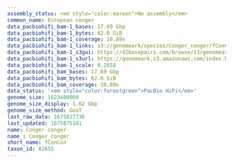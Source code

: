 ```yaml
---
assembly_status: <em style="color:maroon">No assembly</em>
common_name: European conger
data_pacbiohifi_bam-1_bases: 17.69 Gbp
data_pacbiohifi_bam-1_bytes: 62.0 GiB
data_pacbiohifi_bam-1_coverage: 10.89x
data_pacbiohifi_bam-1_links: s3://genomeark/species/Conger_conger/fConCon1/genomic_data/pacbio_hifi/<br>
data_pacbiohifi_bam-1_s3gui: https://42basepairs.com/browse/s3/genomeark/species/Conger_conger/fConCon1/genomic_data/pacbio_hifi/
data_pacbiohifi_bam-1_s3url: https://genomeark.s3.amazonaws.com/index.html?prefix=species/Conger_conger/fConCon1/genomic_data/pacbio_hifi/
data_pacbiohifi_bam-1_scale: 0.2658
data_pacbiohifi_bam_bases: 17.69 Gbp
data_pacbiohifi_bam_bytes: 62.0 GiB
data_pacbiohifi_bam_coverage: 10.89x
data_status: '<em style="color:forestgreen">PacBio HiFi</em>'
genome_size: 1623480000
genome_size_display: 1.62 Gbp
genome_size_method: GoaT
last_raw_data: 1675827736
last_updated: 1675875181
name: Conger conger
name_: Conger_conger
short_name: fConCon
taxon_id: 82655
---
```

